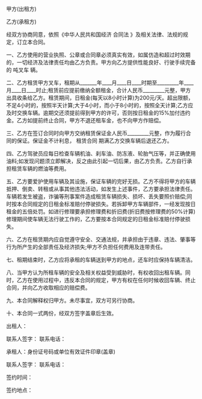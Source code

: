 
 


甲方(出租方)


乙方(承租方)


经双方协商同意，依照《中华人民共和国经济
合同法
》及相关法律、法规的规定，订立本合同。


一、乙方使用的营业执照、公章或合同章必须真实有效，如属仿造和超过时效期的，一切经济及法律责任均由乙方负责。甲方向乙方提供性能良好、行驶手续完备的    吨叉车    辆。


二、乙方租赁甲方叉车，租期从_______年____月____日____时期至_________年____月____日____时止;租赁前应提前缴纳全额租金，合计人民币_________元整，甲方出具收条给乙方。租赁期间，日租金(每天以8小时计算)为200元/天。超出限额，不足4小时的，按照半天计算;大于4小时，而小于8小时的，按照全天计算;乙方应及时交换车辆。逾期交还须提前得到甲方的许可，否则按日租金的15%加付违约金。乙方如提前终止合同，甲方不退还租车金，也不向甲方作赔偿。


三、乙方在签订合同时向甲方交纳租赁保证金人民币_________元整，作为履行合同的保证。保证金不计利息，
租赁合同
期满乙方交换车辆后退还乙方。


四、乙方驾驶员应每日检查车辆机油、刹车油、防冻液、轮胎气压等，并正确使用油料;如发现问题须立即解决，反之由此引起一切后果，由乙方负责。乙方自行承担租赁车辆的燃油等费用。


五、乙方要爱护使用车辆及其设施，保证车辆的完好无损。乙方不得将甲方的车辆抵押、倒卖、转租或从事其他违法活动，如发生上述事件，乙方要承担法律责任。车辆若发生被盗，诈骗等刑事案件造成租赁车辆损失、损坏、丢失要照价赔偿;同时按本合同规定的日租金标准赔付停驶损失。若拆卸甲方车辆部件，一经发现按日租金的五倍处罚。如进行修理要承担修理费和折旧费(折旧费按修理费的50%计算)修理期间使车辆无法行驶工作的，乙方要按本合同规定的日租金标准赔付停驶损失。


六、乙方在租赁期内应自觉遵守安全、交通法规，并承担由于违章、违法、肇事等行为所产生的全部责任及经济损失;甲方不负担任何费用及连带责任。


七、租期结束时，乙方应将承租的车辆送到甲方的地点，还车时应保持车辆清洁。


八、当甲方认为所租车辆的安全及相关权益受到威胁时，有权收回出租车辆。同时，乙方在使用过程中，违反本合同的规定，甲方有权在任何时候收回车辆、终止合同，并向乙方收取相应的赔偿费。


九、本合同解释权归甲方。未尽事宜，双方可另行协商。


十、本合同一式两份，经双方签字盖章后生效。


出租人：


联系人签字： 联系电话：


承租人：身份证号码或单位有效证件印章(盖章)


联系人签字： 联系电话：


签约时间：


签约地点：
 


 

 
 
 
 
 
  


  
 

  


  


  
 
 
 
 


